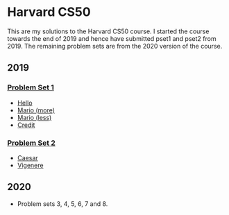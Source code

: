 # Harvard CS50
This are my solutions to the Harvard CS50 course. I started the course towards the end of 2019 and hence have submitted pset1 and pset2 from 2019. The remaining problem sets are from the 2020 version of the course.

## 2019
### [Problem Set 1](HarvardCS50/2019/pset1)
  * [Hello](HarvardCS50/blob/master/2019/pset1/credit.c)
  * [Mario (more)](HarvardCS50/2019/pset1/mario_more.c)
  * [Mario (less)](HarvardCS50/2019/pset1/mario_less.c)
  * [Credit](HarvardCS50/2019/pset1/credit.c)
  
### [Problem Set 2](HarvardCS50/2019/pset2)
  * [Caesar](HarvardCS50/2019/pset2/caesar.c)
  * [Vigenere](HarvardCS50/2019/pset2/vigenere.c)

## 2020
* Problem sets 3, 4, 5, 6, 7 and 8.
